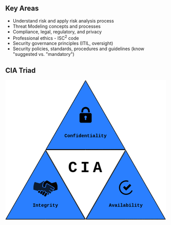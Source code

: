 ## Key Areas
- Understand risk and apply risk analysis process
- Threat Modeling concepts and processes 
- Compliance, legal, regulatory, and privacy
- Professional ethics - ISC<sup>2</sup> code
- Security governance principles (ITIL, oversight)
- Security policies, standards, procedures and guidelines (know "suggested vs. "mandatory")

## CIA Triad
![](../resources/Pasted%20image%2020230108185812.png)